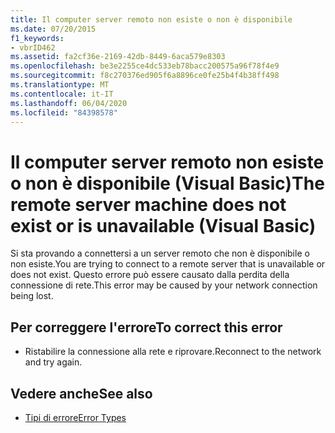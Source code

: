 ```yaml
---
title: Il computer server remoto non esiste o non è disponibile
ms.date: 07/20/2015
f1_keywords:
- vbrID462
ms.assetid: fa2cf36e-2169-42db-8449-6aca579e8303
ms.openlocfilehash: be3e2255ce4dc533eb78bacc200575a96f78f4e9
ms.sourcegitcommit: f8c270376ed905f6a8896ce0fe25b4f4b38ff498
ms.translationtype: MT
ms.contentlocale: it-IT
ms.lasthandoff: 06/04/2020
ms.locfileid: "84398578"
---
```

# <a name="the-remote-server-machine-does-not-exist-or-is-unavailable-visual-basic"></a><span data-ttu-id="e4ca2-102">Il computer server remoto non esiste o non è disponibile (Visual Basic)</span><span class="sxs-lookup"><span data-stu-id="e4ca2-102">The remote server machine does not exist or is unavailable (Visual Basic)</span></span>
<span data-ttu-id="e4ca2-103">Si sta provando a connettersi a un server remoto che non è disponibile o non esiste.</span><span class="sxs-lookup"><span data-stu-id="e4ca2-103">You are trying to connect to a remote server that is unavailable or does not exist.</span></span> <span data-ttu-id="e4ca2-104">Questo errore può essere causato dalla perdita della connessione di rete.</span><span class="sxs-lookup"><span data-stu-id="e4ca2-104">This error may be caused by your network connection being lost.</span></span>  
  
## <a name="to-correct-this-error"></a><span data-ttu-id="e4ca2-105">Per correggere l'errore</span><span class="sxs-lookup"><span data-stu-id="e4ca2-105">To correct this error</span></span>  
  
- <span data-ttu-id="e4ca2-106">Ristabilire la connessione alla rete e riprovare.</span><span class="sxs-lookup"><span data-stu-id="e4ca2-106">Reconnect to the network and try again.</span></span>  
  
## <a name="see-also"></a><span data-ttu-id="e4ca2-107">Vedere anche</span><span class="sxs-lookup"><span data-stu-id="e4ca2-107">See also</span></span>

- [<span data-ttu-id="e4ca2-108">Tipi di errore</span><span class="sxs-lookup"><span data-stu-id="e4ca2-108">Error Types</span></span>](../programming-guide/language-features/error-types.md)
